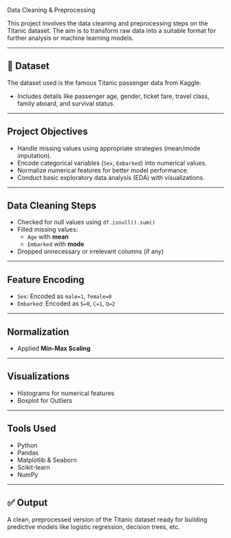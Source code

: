 Data Cleaning & Preprocessing

This project involves the data cleaning and preprocessing steps on the Titanic dataset. The aim is to transform raw data into a suitable format for further analysis or machine learning models.

---

## 📂 Dataset

The dataset used is the famous Titanic passenger data from Kaggle:
- Includes details like passenger age, gender, ticket fare, travel class, family aboard, and survival status.

---

## Project Objectives

- Handle missing values using appropriate strategies (mean/mode imputation).
- Encode categorical variables (`Sex`, `Embarked`) into numerical values.
- Normalize numerical features for better model performance.
- Conduct basic exploratory data analysis (EDA) with visualizations.

---

## Data Cleaning Steps

- Checked for null values using `df.isnull().sum()`
- Filled missing values:
  - `Age` with **mean**
  - `Embarked` with **mode**
- Dropped unnecessary or irrelevant columns (if any)

---

## Feature Encoding

- `Sex`: Encoded as `male=1`, `female=0`
- `Embarked`: Encoded as `S=0`, `C=1`, `Q=2`

---

## Normalization

- Applied **Min-Max Scaling** 

---

## Visualizations

- Histograms for numerical features
- Boxplot for Outliers

---

## Tools Used

- Python
- Pandas
- Matplotlib & Seaborn
- Scikit-learn
- NumPy

---

## ✅ Output

A clean, preprocessed version of the Titanic dataset ready for building predictive models like logistic regression, decision trees, etc.



